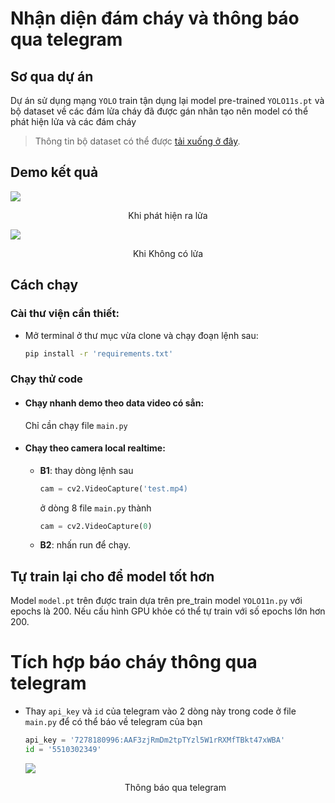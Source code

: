 # Nhận diện đám cháy và thông báo qua telegram

## Sơ qua dự án

Dự án sử dụng mạng `YOLO` train tận dụng lại model pre-trained `YOLO11s.pt` và bộ dataset về các đám lửa cháy đã được gán nhãn tạo nên model có thể phát hiện lửa và các đám cháy

> Thông tin bộ dataset có thể được [tải xuống ở đây](https://www.mediafire.com/file/plf3h32g8q1tyik/firedata.zip/file).


## Demo kết quả
![](https://raw.githubusercontent.com/vietanhlee/Identify-Fire/refs/heads/main/display_github/demo%201.png)

<p align = 'center'> Khi phát hiện ra lửa</p>

![](https://raw.githubusercontent.com/vietanhlee/Identify-Fire/refs/heads/main/display_github/demo%202.png)

<p align = 'center'> Khi Không có lửa </p>

## Cách chạy

### Cài thư viện cần thiết:
- Mở terminal ở thư mục vừa clone và chạy đoạn lệnh sau:

    ``` bash
  pip install -r 'requirements.txt' 
    ```

### Chạy thử code

- #### Chạy nhanh demo theo data video có sẳn:

  Chỉ cần chạy file  `main.py`

- #### Chạy theo camera local realtime:

  - **B1**: thay dòng lệnh sau 
    ```python
    cam = cv2.VideoCapture('test.mp4)
    ``` 
    ở dòng 8 file `main.py` thành
    ``` python
    cam = cv2.VideoCapture(0)
    ```
  - **B2**: nhấn run để chạy.

## Tự train lại cho để model tốt hơn 

Model `model.pt` trên được train dựa trên pre_train model `YOLO11n.py` với epochs là 200. Nếu cấu hình GPU khỏe có thể tự train với số epochs lớn hơn 200. 

# Tích hợp báo cháy thông qua telegram

- Thay `api_key` và `id` của telegram vào 2 dòng này trong code ở file `main.py` để có thể báo về telegram của bạn

  ```python
  api_key = '7278180996:AAF3zjRmDm2tpTYzl5W1rRXMfTBkt47xWBA'
  id = '5510302349'
  ```
  ![](https://raw.githubusercontent.com/vietanhlee/Identify-Fire/refs/heads/main/display_github/tele.jpg)
  <p align = 'center'> Thông báo qua telegram</p>
